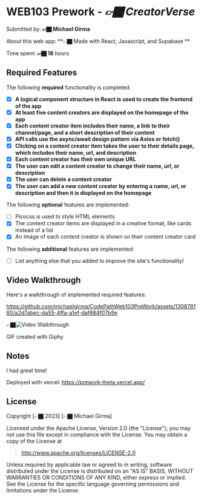 # WEB103 Prework - *👉🏿 CreatorVerse*

Submitted by: **👉🏿 Michael Girma**

About this web app: **👉🏿 Made with React, Javascript, and Supabase  **

Time spent: **👉🏿 18** hours

## Required Features

The following **required** functionality is completed:

<!-- 👉🏿👉🏿👉🏿 Make sure to check off completed functionality below -->
- [x] **A logical component structure in React is used to create the frontend of the app**
- [x] **At least five content creators are displayed on the homepage of the app**
- [x] **Each content creator item includes their name, a link to their channel/page, and a short description of their content**
- [x] **API calls use the async/await design pattern via Axios or fetch()**
- [x] **Clicking on a content creator item takes the user to their details page, which includes their name, url, and description**
- [x] **Each content creator has their own unique URL**
- [x] **The user can edit a content creator to change their name, url, or description**
- [x] **The user can delete a content creator**
- [x] **The user can add a new content creator by entering a name, url, or description and then it is displayed on the homepage**

The following **optional** features are implemented:

- [ ] Picocss is used to style HTML elements
- [x] The content creator items are displayed in a creative format, like cards instead of a list
- [x] An image of each content creator is shown on their content creator card

The following **additional** features are implemented:

* [ ] List anything else that you added to improve the site's functionality!

## Video Walkthrough

Here's a walkthrough of implemented required features:

https://github.com/michaelgirma/CodePathWeb103PreWork/assets/130878160/a2d7abec-da55-4ffa-a1ef-daf884f07b9e

👉🏿<img src='https://media.giphy.com/media/8XCbccQNtEPmne2ykU/giphy.gif' title='Video Walkthrough' width='' alt='Video Walkthrough' />

GIF created with Giphy  


## Notes

I had great time! 

Deployed with vercel: https://prework-theta.vercel.app/

## License

Copyright [👉🏿 2023] [👉🏿 Michael Girma]

Licensed under the Apache License, Version 2.0 (the "License"); you may not use this file except in compliance with the License. You may obtain a copy of the License at

> http://www.apache.org/licenses/LICENSE-2.0

Unless required by applicable law or agreed to in writing, software distributed under the License is distributed on an "AS IS" BASIS, WITHOUT WARRANTIES OR CONDITIONS OF ANY KIND, either express or implied. See the License for the specific language governing permissions and limitations under the License.